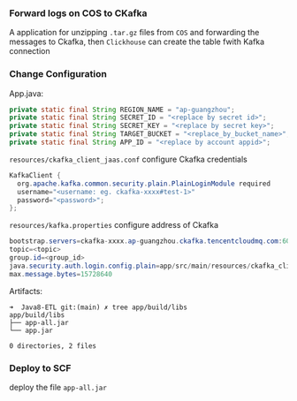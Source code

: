 ### Forward logs on COS to CKafka


A application for unzipping `.tar.gz` files from `COS` and forwarding the messages to Ckafka, then `Clickhouse` can create the table fwith Kafka connection

### Change Configuration

App.java:

```java
private static final String REGION_NAME = "ap-guangzhou";
private static final String SECRET_ID = "<replace by secret id>";
private static final String SECRET_KEY = "<replace by secret key>";
private static final String TARGET_BUCKET = "<replace_by_bucket_name>";
private static final String APP_ID = "<replace by account appid>";     

```

`resources/ckafka_client_jaas.conf` configure Ckafka credentials

```java
KafkaClient {
  org.apache.kafka.common.security.plain.PlainLoginModule required
  username="<username: eg. ckafka-xxxx#test-1>" 
  password="<password>";
};

```

`resources/kafka.properties` configure address of Ckafka

```java
bootstrap.servers=ckafka-xxxx.ap-guangzhou.ckafka.tencentcloudmq.com:6002
topic=<topic>
group.id=<group_id>
java.security.auth.login.config.plain=app/src/main/resources/ckafka_client_jaas.conf
max.message.bytes=15728640
```

Artifacts:

```
➜  Java8-ETL git:(main) ✗ tree app/build/libs
app/build/libs
├── app-all.jar
└── app.jar

0 directories, 2 files

```

### Deploy to SCF

deploy the file `app-all.jar`
